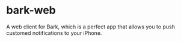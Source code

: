 # bark-web
A web client for Bark, which is a perfect app that allows you to push customed notifications to your iPhone.
